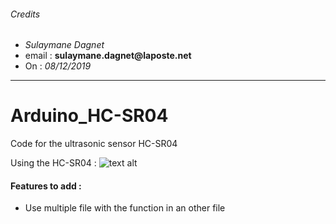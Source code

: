 ###### Credits
+ _Sulaymane Dagnet_
+ email : __sulaymane.dagnet@laposte.net__
+ On : _08/12/2019_
---

# Arduino_HC-SR04

Code for the ultrasonic sensor HC-SR04

Using the HC-SR04 :
![text alt](http://www.eu.diigiit.com/image/cache/catalog/sensors/hc-sr04-ultrasonic-sensor-1000x750.jpg "The sensor")

#### Features to add :
  + Use multiple file with the function in an other file
